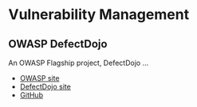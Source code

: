 
# Vulnerability Management

## OWASP DefectDojo

An OWASP Flagship project, DefectDojo ...

* [OWASP site](https://owasp.org/www-project-defectdojo)
* [DefectDojo site](https://www.defectdojo.org)
* [GitHub](https://github.com/DefectDojo)

